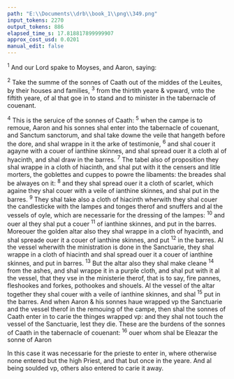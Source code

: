 ```yaml
---
path: "E:\\Documents\\drb\\book_1\\png\\349.png"
input_tokens: 2270
output_tokens: 886
elapsed_time_s: 17.818817899999907
approx_cost_usd: 0.0201
manual_edit: false
---
```

<sup>1</sup> And our Lord spake to Moyses, and Aaron, saying:

<sup>2</sup> Take the summe of the sonnes of Caath out of the middes of the Leuites, by their houses and families, <sup>3</sup> from the thirtith yeare & vpward, vnto the fiftith yeare, of al that goe in to stand and to minister in the tabernacle of couenant.

<sup>4</sup> This is the seruice of the sonnes of Caath: <sup>5</sup> when the campe is to remoue, Aaron and his sonnes shal enter into the tabernacle of couenant, and Sanctum sanctorum, and shal take downe the veile that hangeth before the dore, and shal wrappe in it the arke of testimonie, <sup>6</sup> and shal couer it agayne with a couer of ianthine skinnes, and shal spread ouer it a cloth al of hyacinth, and shal draw in the barres. <sup>7</sup> The tabel also of proposition they shal wrappe in a cloth of hiacinth, and shal put with it the censers and litle morters, the goblettes and cuppes to powre the libaments: the breades shal be alwayes on it: <sup>8</sup> and they shal spread ouer it a cloth of scarlet, which againe they shal couer with a veile of ianthine skinnes, and shal put in the barres. <sup>9</sup> They shal take also a cloth of hiacinth wherwith they shal couer the candlesticke with the lampes and tonges therof and snuffers and al the vessels of oyle, which are necessarie for the dressing of the lampes: <sup>10</sup> and ouer al they shal put a couer <sup>11</sup> of ianthine skinnes, and put in the barres. Moreouer the golden altar also they shal wrappe in a cloth of hyacinth, and shal spreade ouer it a couer of ianthine skinnes, and put <sup>12</sup> in the barres. Al the vessel wherwith the ministration is done in the Sanctuarie, they shal wrappe in a cloth of hiacinth and shal spread ouer it a couer of ianthine skinnes, and put in barres. <sup>13</sup> But the altar also they shal make cleane <sup>14</sup> from the ashes, and shal wrappe it in a purple cloth, and shal put with it al the vessel, that they vse in the ministerie therof, that is to say, fire pannes, fleshookes and forkes, pothookes and shouels. Al the vessel of the altar together they shal couer with a veile of ianthine skinnes, and shal <sup>15</sup> put in the barres. And when Aaron & his sonnes haue wrapped vp the Sanctuarie and the vessel therof in the remouing of the campe, then shal the sonnes of Caath enter in to carie the thinges wrapped vp: and they shal not touch the vessel of the Sanctuarie, lest they die. These are the burdens of the sonnes of Caath in the tabernacle of couenant: <sup>16</sup> ouer whom shal be Eleazar the sonne of Aaron

<aside>In this case it was necessarie for the prieste to enter in, where otherwise none entered but the high Priest, and that but once in the yeare. And al being soulded vp, others also entered to carie it away.</aside>

[^1]: v. 15.